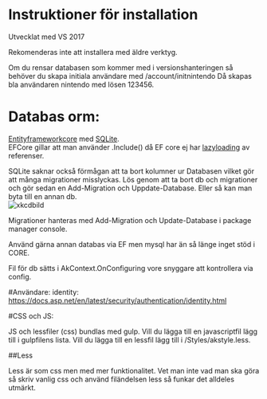 # Instruktioner för installation

Utvecklat med VS 2017

Rekomenderas inte att installera med äldre verktyg.

Om du rensar databasen som kommer med i versionshanteringen så behöver du skapa initiala användare med /account/initnintendo Då skapas bla användaren nintendo med lösen 123456.

# Databas orm:
[Entityframeworkcore](https://docs.efproject.net/en/latest/) med [SQLite](http://ef.readthedocs.io/en/latest/providers/sqlite/). <br />
EFCore gillar att man använder .Include() då EF core ej har [lazyloading](https://docs.efproject.net/en/latest/querying/related-data.html) av referenser.

SQLite saknar också förmågan att ta bort kolumner ur Databasen vilket gör att många migrationer misslyckas. Lös genom att ta bort db och migrationer och gör sedan en Add-Migration och Uppdate-Database. Eller så kan man byta till en annan db. <br />
![xkcdbild](http://imgs.xkcd.com/comics/git.png)

Migrationer hanteras med Add-Migration och Update-Database i package manager console.

Använd gärna annan databas via EF men mysql har än så länge inget stöd i CORE.

Fil för db sätts i AkContext.OnConfiguring vore snyggare att kontrollera via config.

#Användare:
identity: 
https://docs.asp.net/en/latest/security/authentication/identity.html

#CSS och JS:

JS och lessfiler (css) bundlas med gulp. Vill du lägga till en javascriptfil lägg till i gulpfilens lista. Vill du lägga till en lessfil lägg till i /Styles/akstyle.less.

##Less

Less är som css men med mer funktionalitet. Vet man inte vad man ska göra så skriv vanlig css och använd filändelsen less så funkar det alldeles utmärkt.
